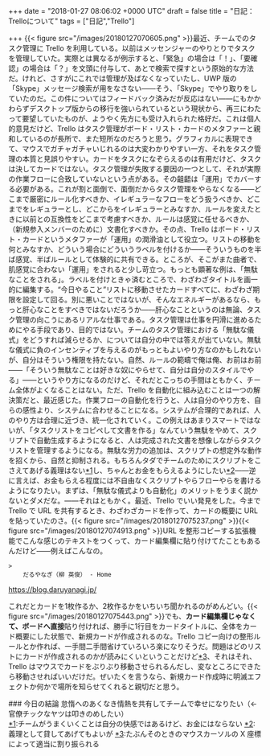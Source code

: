 
+++
date = "2018-01-27 08:06:02 +0000 UTC"
draft = false
title = "日記：Trelloについて"
tags = ["日記","Trello"]

+++
{{< figure src="/images/20180127070605.png"  >}}最近、チームでのタスク管理に Trello を利用している。以前はメッセンジャーのやりとりでタスクを管理していた。実際とは異なるが例示すると、「緊急」の場合は「！」、「要確認」の場合は「？」を文頭に付与して、あとで検索で探すという原始的な方法だ。けれど、さすがにこれでは管理が及ばなくなっていたし、UWP 版の「Skype」メッセージ検索が用をなさない――そう、「Skype」でやり取りをしていたのだ。この件についてはフィードバック済みだが反応はない――にもかかわらずデスクトップ版からの移行を強いられているという現状から、再三にわたって要望していたものが、ようやく先方にも受け入れられた格好だ。これは個人的意見だけど、Trello はタスク管理がボード・リスト・カードのメタファーと親和しているのが長所で、また短所なのだろうと思う。グラフィカルに表現できて、マウスでガチャガチャいじれるのは大変わかりやすい一方、それをタスク管理の本質と見誤りやすい。カードをタスクになぞらえるのは有用だけど、タスクは決してカードではない。タスク管理が失敗する要因の一つとして、それが実際の作業フローに合致していないという点がある。その齟齬は「運用」でカバーする必要がある。これが割と面倒で、面倒だからタスク管理をやらなくなる――どこまで厳密にルール化すべきか、イレギュラーなフローをどう扱うべきか、どこまでをレギュラーとし、どこからをイレギュラーとみなすか、ルールを変えたときに以前との互換性をどこまで考慮すべきか、ルールは感覚に任せるべきか、（新規参入メンバーのために）文書化すべきか。その点、Trello はボード・リスト・カードというメタファーが「運用」の潤滑油として役立つ。リストの移動を何とみなすか、どういう場合にどういうラベルを付けるか――そういうものを半ば感覚、半ばルールとして体験的に共有できる。ところが、そこがまた曲者で、肌感覚に合わない「運用」をされると少し苛立つ。もっとも顕著な例は、「無駄なことをされる」。ラベルを付けときゃ済むところで、わざわざタイトルを画一的に編集する。“今日やること”リストに移動させたカードすべてに、わざわざ期限を設定して回る。別に悪いことではないが、そんなエネルギーがあるなら、もっと肝心なことをすべきではないだろうか――肝心なことというのは無論、タスク管理の向こうにあるリアルな仕事である。タスク管理は仕事を円滑に進めるためにやる手段であり、目的ではない。チームのタスク管理における「無駄な儀式」をどうすれば減らせるか、については自分の中では答えが出ていない。無駄な儀式に負のインセンティブを与えるのがもっともよいやり方なのかもしれないが、自分はそういう権限を持たない。自然、ルールの範疇で俺は俺、お前はお前――「そういう無駄なことは好きな奴にやらせて、自分は自分のスタイルでやる」――というやり方になるのだけど、それだとこっちの手間はともかく、チーム全体がよくなることはない。ただ、Trello を自動化に組み込むことは一つの解決策だと、最近感じた。作業フローの自動化を行うと、人は自分のやり方を、自らの感性より、システムに合わせることになる。システムが合理的であれば、人のやり方は合理に近づき、統一化されていく。この例えはあまりスマートではないが、「タスクリストをコピペして文書を作る」なんていう無駄をやめて、スクリプトで自動生成するようになると、人は完成された文書を想像しながらタスクリストを管理するようになる。無駄な労力の追加は、スクリプトの想定外な動作を招くから、自然と抑制される。もちろんタダでチームのためにスクリプトをこさえてあげる義理はない<a href="#f-2e04ab13" name="fn-2e04ab13" title="チームがうまくいくことは自分の快感ではあるけど、お金にはならない">*1</a>し、ちゃんとお金をもらえるようにしたい<a href="#f-f017ba25" name="fn-f017ba25" title="義理として貸してあげてもよいが">*2</a>――逆に言えば、お金もらえる程度には不自由なくスクリプトやらフローやらを書けるようになりたい。まずは、「無駄な儀式よりも自動化」のメリットをうまく説かないとダメだな。――それはともかく。最近、Trello でいい発見をした。今まで Trello で URL を共有するとき、わざわざカードを作って、カードの概要に URL を貼っていたのさ。{{< figure src="/images/20180127075237.png"  >}}{{< figure src="/images/20180127074913.png"  >}}URL を整形コピーする拡張機能でこんな感じのテキストをつくって、カード編集欄に貼り付けてたこともあるんだけど――例えばこんなの。

    >
        だるやなぎ（柳 英俊） - Home
https://blog.daruyanagi.jp/

    
これだとカードを1枚作るか、2枚作るかをいちいち聞かれるのがめんどい。{{< figure src="/images/20180127075443.png"  >}}でも、**カード編集欄じゃなくて、ボードへ直接**貼り付ければ、勝手に1行目をカードタイトルに、全体をカード概要にした状態で、新規カードが作成されるのな。Trello コピー向けの整形ルールとか作れば、一手間二手間省けていろいろ楽になりそうだ。問題はどのリストにカードが作成されるのかが読みにくいということだけど<a href="#f-dab3bd37" name="fn-dab3bd37" title="たぶんそのときのマウスカーソルの X 座標によって適当に割り振られる">*3</a>、それはそれ、Trello はマウスでカードをぶりぶり移動させられるんだし、変なところにできたら移動させればいいだけだ。ぜいたくを言うなら、新規カード作成時に明滅エフェクトか何かで場所を知らせてくれると親切だと思う。

<div class="section">
    ### 今日の結論
    怠惰へのあくなき情熱を共有してチームで幸せになりたい（← 官僚チックなヤツは叩きのめしたい）

</div><div class="footnote">
<a href="#fn-2e04ab13" name="f-2e04ab13" class="footnote-number">*1</a><span class="footnote-delimiter">:</span><span class="footnote-text">チームがうまくいくことは自分の快感ではあるけど、お金にはならない</span>
<a href="#fn-f017ba25" name="f-f017ba25" class="footnote-number">*2</a><span class="footnote-delimiter">:</span><span class="footnote-text">義理として貸してあげてもよいが</span>
<a href="#fn-dab3bd37" name="f-dab3bd37" class="footnote-number">*3</a><span class="footnote-delimiter">:</span><span class="footnote-text">たぶんそのときのマウスカーソルの X 座標によって適当に割り振られる</span>
</div>

